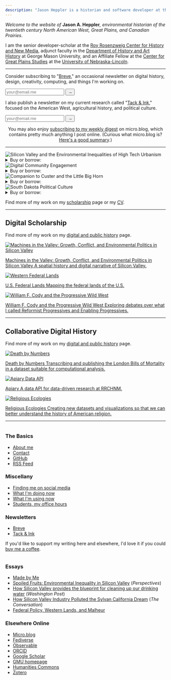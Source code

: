 ```yaml
---
description: "Jason Heppler is a historian and software developer at the Roy Rosenzweig Center for History and New Media."
---
```


<div class="lede">
<p><em>Welcome to the website of</em> <strong>Jason A. Heppler</strong><em>, environmental historian of the twentieth century North American West, Great Plains, and Canadian Prairies</em>.</p>

<p>I am the senior developer-scholar at the <a href="https://rrchnm.org/">Roy Rosenzweig Center for History and New Media</a>, adjunct faculty in the <a href="https://historyarthistory.gmu.edu">Department of History and Art History</a> at George Mason University, and an Affiliate Fellow at the <a href="https://www.unl.edu/plains/">Center for Great Plains Studies</a> at the <a href="https://www.unl.edu">University of Nebraska-Lincoln</a>.
</div>

<hr/>

<aside class="newsletter">
  <p>Consider subscribing to "<a href="https://buttondown.email/jheppler">Breve</a>," an occasional newsletter on digital history, design, creativity, computing, and things I'm working on.</p>
  <div class="subscribe-container">
  <form
      action="https://buttondown.email/api/emails/embed-subscribe/jheppler"
      method="post"
      target="popupwindow"
      onsubmit="window.open('https://buttondown.email/jheppler', 'popupwindow')"
      class="buttondown-input"
    >
    <input type="email" name="email" id="bd-email" placeholder="your@email.me" data-keeper-lock-id="k-rbb5q51qw">
    <input type="hidden" value="1" name="embed">
    <input type="submit" value="→" alt="Submit">
  </div>
</aside>

<aside class="newsletter">
  <p>I also publish a newsletter on my current research called "<a href="https://ink.jasonheppler.org/subscribe">Tack &amp; Ink</a>," focused on the American West, agricultural history, and political culture.</p>
  <div class="subscribe-container">
  <form
      action="https://micro.blog/users/subscribe/179021"
      method="post"
      class="buttondown-input"
    >
    <input type="email" name="email" id="mb-email" placeholder="your@email.me" data-keeper-lock-id="k-rbb5q51qw">
    <input type="hidden" value="1" name="embed">
    <input type="submit" value="→" alt="Submit">
  </div>
</aside>

<aside class="newsletter">
<p style="text-align: center;">You may also enjoy <a href="https://writing.jasonheppler.org/subscribe/">subscribing to my weekly digest</a> on micro.blog, which contains pretty much anything I post online. (Curious what micro.blog is? <a href="https://blog.ayjay.org/the-three-paths-of-micro-blog/">Here's a good summary</a>.)</p>
</aside>

<hr/>

<section class="latest-books">

<div class="book-grid">
  <div class="book-card">
      <div class="cover-container">
      <img src="/assets/images/book_sv.jpg" alt="Silicon Valley and the Environmental Inequalities of High Tech Urbanism" class="book-cover">
      </div>
      <div class="book-buy">
        <details>
        <summary>Buy or borrow:</summary>
          <a href="https://bookshop.org/p/books/silicon-valley-and-the-environmental-inequalities-of-high-tech-urbanism-volume-9-jason-a-heppler/20881494">Bookshop</a>
          <a href="https://openlibrary.org/works/OL37616306W/Silicon_Valley_and_the_Environmental_Inequalities_of_High-Tech_Urbanism?edition=key%3A/books/OL50730977M">OpenLibrary</a>
          <a href="https://www.oupress.com/9780806193748/silicon-valley-and-the-environmental-inequalities-of-high-tech-urbanism/">Publisher</a>
        </details>
      </div>
  </div>

  <div class="book-card">
      <div class="cover-container">
      <img src="/assets/images/dice.jpeg" alt="Digital Community Engagement" class="book-cover">
      </div>
      <div class="book-buy">
        <details>
        <summary>Buy or borrow:</summary>
<a href="https://bookshop.org/p/books/digital-community-engagement-partnering-communities-with-the-academy-rebecca-wingo/13200548?ean=9781947602519">Bookshop</a>
          <a href="https://openlibrary.org/works/OL20736586W/Digital_Community_Engagement?edition=key%3A/books/OL49261538M">OpenLibrary</a>
          <a href="https://ucincinnatipress.manifoldapp.org/projects/digital-community-engagement">Publisher</a>
        </details>
      </div>
  </div>

  <div class="book-card">
      <div class="cover-container">
      <img src="/assets/images/companion_custer.png" alt="Companion to Custer and the Little Big Horn" class="book-cover">
      </div>
      <div class="book-buy">
        <details>
        <summary>Buy or borrow:</summary>
<a href="https://bookshop.org/p/books/a-companion-to-custer-and-the-little-bighorn-campaign-brad-d-lookingbill/11738114?ean=9781119129738">Bookshop</a>
          <a href="https://openlibrary.org/books/OL30394576M/A_companion_to_Custer_and_the_Little_Bighorn_Campaign">OpenLibrary</a>
          <a href="https://www.wiley.com/en-it/A+Companion+to+Custer+and+the+Little+Bighorn+Campaign-p-9781444351095">Publisher</a>
        </details>
      </div>
  </div>

  <div class="book-card">
      <div class="cover-container">
      <img src="/assets/images/book_sd_polculture.jpeg" alt="South Dakota Political Culture" class="book-cover">
      </div>
      <div class="book-buy">
        <details>
        <summary>Buy or borrow:</summary>
<a href="https://bookshop.org/p/books/the-plains-political-tradition-essays-on-south-dakota-political-tradition-jon-k-lauck/10339663?ean=9780982274927">Bookshop</a>
          <a href="https://openlibrary.org/works/OL16517982W/The_Plains_political_tradition?edition=key%3A/books/OL25211220M">OpenLibrary</a>
          <a href="https://www.sdhspress.com/books/plains-political-tradition-essays-on-south-dakota-political-culture">Publisher</a>
        </details>
      </div>
  </div>
</div>

Find more of my work on my [scholarship](/publications/) page or my <a href="https://jasonheppler.org/files/jah-cv.pdf">CV</a>.

</section>

<hr/>

<h2>Digital Scholarship</h2>

Find more of my work on my [digital and public history](/research/) page.

<section class="project-box">
  <a class="project" href="http://machinesinthevalley.org">
    <img src="/assets/images/portfolio_machinesvalley.png" alt="Machines in the Valley: Growth, Conflict, and Environmental Politics in Silicon Valley" loading="lazy" />
    <p class="small"><span class="project-title">Machines in the Valley: Growth, Conflict, and Environmental Politics in Silicon Valley</span> A spatial history and digital narrative of Silicon Valley.</p>
  </a>

   <a class="project" href="https://jasonheppler.org/projects/western-lands/">
    <img src="/assets/images/portfolio_westernlands.png" alt="Western Federal Lands" loading="lazy" />
    <p class="small"><span class="project-title">U.S. Federal Lands</span> Mapping the federal lands of the U.S.</p>
  </a>
<a class="project" href="https://progressivewildwest.org">
    <img src="/assets/images/portfolio_showindian.png" alt="William F. Cody and the Progressive Wild West" loading="lazy" />
    <p class="small"><span class="project-title">William F. Cody and the Progressive Wild West</span> Exploring debates over what I called Reformist Progressives and Enabling Progressives.</p>
  </a>

</section>

<hr/>

<h2>Collaborative Digital History</h2>

Find more of my work on my [digital and public history](/research/) page.

<section class="project-box">

  <a class="project" href="https://deathbynumbers.org">
    <img src="/assets/images/portfolio_bom.png" alt="Death by Numbers" loading="lazy" />
    <p class="small"><span class="project-title">Death by Numbers</span> Transcribing and publishing the London Bills of Mortality in a dataset suitable for computational analysis.</p>
  </a>

  <a class="project" href="https://github.com/chnm/dataapi">
    <img src="/assets/images/portfolio_api.png" alt="Apiary Data API" loading="lazy" />
    <p class="small"><span class="project-title">Apiary</span> A data API for data-driven research at RRCHNM.</p>
  </a>

  <a class="project" href="https://religiousecologies.org">
    <img src="/assets/images/portfolio_ecologies.png" alt="Religious Ecologies" loading="lazy" />
    <p class="small"><span class="project-title">Religious Ecologies</span> Creating new datasets and visualizations so that we can better understand the history of American religion.</p>
  </a>
</section>

<hr/>

<section class="about">
<div class="two-column">
            <div class="column">
                <h3>The Basics</h3>
                <ul>
                    <li><a href="/about/">About me</a></li>
                    <li><a href="/about/">Contact</a></li>
                    <li><a href="https://github.com/hepplerj">GitHub</a></li>
                    <li><a href="https://writing.jasonheppler.org/feed.json">RSS Feed</a></li>
                </ul>
                <h3>Miscellany</h3>
                <ul>
                    <li><a href="/social-media/">Finding me on social media</a></li>
                    <li><a href="/now/">What I'm doing now</a></li>
                    <li><a href="/uses/">What I'm using now</a></li>
                    <li><a href="/office-hours/">Students, my office hours</a></li>
                </ul>
                <h3>Newsletters</h3>
                <ul>
                    <li><a href="https://buttondown.email/jheppler">Breve</a></li>
                    <li><a href="https://ink.jasonheppler.org">Tack &amp; Ink</a></li>
                </ul>
                <p>If you'd like to support my writing here and elsewhere, I'd love it if you could <a href="https://www.buymeacoffee.com/jasonheppler">buy me a coffee</a>.</p>
            </div>
            <div class="column">
                <h3>Essays</h3>
                <ul>
                    <li><a href="https://writing.jasonheppler.org/2024/05/23/made-by-me/">Made by Me</a></li>
                    <li><a href="https://www.historians.org/research-and-publications/perspectives-on-history/november-2023/spoiled-fruits-environmental-inequality-in-silicon-valley">Spoiled Fruits: Environmental Inequality in Silicon Valley</a> (<em>Perspectives</em>)</li>
                    <li><a href="https://www.washingtonpost.com/outlook/2019/04/26/how-silicon-valley-provides-blueprint-cleaning-up-our-drinking-water/">How Silicon Valley provides the blueprint for cleaning up our drinking water</a> (<em>Washington Post</em>)</li>
                    <li><a href="https://theconversation.com/how-silicon-valley-industry-polluted-the-sylvan-california-dream-85810">How Silicon Valley Industry Polluted the Sylvan California Dream</a> (<em>The Conversation</em>)</li>
                    <li><a href="https://writing.jasonheppler.org/2016/01/05/federal-policy-western-lands-and/">Federal Policy, Western Lands, and Malheur</a></li>
                </ul>
<h3>Elsewhere Online</h3>
                <ul>
                <li><a href="https://writing.jasonheppler.org/">Micro.blog</a></li>
                    <li><a href="https://historians.social/@jaheppler">Fediverse</a></li>
                    <li><a href="https://observablehq.com/@hepplerj?tab=profile">Observable</a>
                    <li><a href="https://orcid.org/0000-0003-4158-6186">ORCID</a>
                    <li><a href="https://scholar.google.com/citations?user=X2hGnS4AAAAJ">Google Scholar</a></li>
                    <li><a href="https://historyarthistory.gmu.edu/people/jheppler">GMU homepage</a></li>
                    <li><a href="https://hcommons.org/members/hepplerj/">Humanities Commons</a></li>
                    <li><a href="https://www.zotero.org/hepplerj">Zotero</a></li>
                </ul>

</div>
</section>
